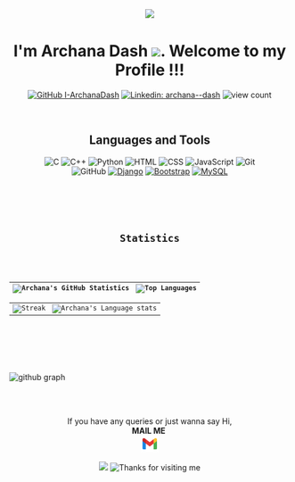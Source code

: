 <div align="center">
<img src="https://media.giphy.com/media/a74pSGN7wvT7a/giphy.gif" width="200">
<h1>I'm Archana Dash <img src="https://media.giphy.com/media/hvRJCLFzcasrR4ia7z/giphy.gif" width="25px">. Welcome to my Profile !!!</h1> 
    
[![GitHub I-ArchanaDash](https://img.shields.io/github/followers/I-ArchanaDash?label=follow&style=social)](https://github.com/I-ArchanaDash)
[![Linkedin: archana--dash](https://img.shields.io/badge/-archana--dash-blue?style=flat-square&logo=Linkedin&logoColor=white&link=https://www.linkedin.com/in/archana--dash/)](https://www.linkedin.com/in/archana--dash/)
 ![view count](https://komarev.com/ghpvc/?username=I-ArchanaDash&color=b1eb34)
</div> 
<p>&nbsp;</p>
<div align="center">
<h2>Languages and Tools</h2>
    
![C](https://img.shields.io/badge/c-%2300599C.svg?style=for-the-badge&logo=c&logoColor=white&style=plastic)
![C++](https://img.shields.io/badge/c++-%2300599C.svg?style=for-the-badge&logo=c%2B%2B&logoColor=white&style=plastic)
![Python](https://img.shields.io/badge/python-3670A0?style=for-the-badge&logo=python&logoColor=ffdd54&style=plastic)
![HTML](https://img.shields.io/badge/HTML5-E34F26?style=for-the-badge&logo=html5&logoColor=white&style=plastic)
![CSS](https://img.shields.io/badge/CSS-239120?&style=for-the-badge&logo=css3&logoColor=white&style=plastic)
![JavaScript](https://img.shields.io/badge/JavaScript-F7DF1E?style=for-the-badge&logo=javascript&logoColor=white&style=plastic)
![Git](https://img.shields.io/badge/git-%23F05033.svg?style=for-the-badge&logo=git&logoColor=white&style=plastic)  
![GitHub](https://img.shields.io/badge/github-%23121011.svg?style=for-the-badge&logo=github&logoColor=white&style=plastic)
[![Django](https://img.shields.io/badge/Django-0b4523?style=flat&logo=django&logoColor=white)](https://www.djangoproject.com/) 
[![Bootstrap](https://img.shields.io/badge/Bootstrap-563D7C?style=flat&logo=bootstrap&logoColor=white)](https://getbootstrap.com) 
[![MySQL](https://img.shields.io/badge/MySQL-00000F?style=flat&logo=mysql&logoColor=white)](https://www.mysql.com/) 
</div>

<code>
  <div align="center">
    <h2>Statistics</h2>
   
   | ![Archana's GitHub Statistics](https://github-readme-stats.vercel.app/api?username=I-ArchanaDash&theme=dark&show_icons=true) | ![Top Languages](https://github-readme-stats.vercel.app/api/top-langs/?username=I-ArchanaDash&theme=dark) |
| --- | --- |
| ![Streak](https://github-readme-streak-stats.herokuapp.com/?user=I-ArchanaDash&theme=dark&hide_border=true&line_height=27&width=20) | ![Archana's Language stats](https://github-readme-stats-eight-theta.vercel.app/api/top-langs/?username=I-ArchanaDash&theme=dark&layout=compact&langs_count=8&hide_border=true) |   
  </div>
</code>
<br> 

![github graph](https://activity-graph.herokuapp.com/graph?username=I-ArchanaDash&theme=gotham&hide_border=true)
<br>  
<div align="center">
  <br>
  <p><br>If you have any queries or just wanna say Hi, <br><b>MAIL ME</b>&nbsp;
  <a href="mailto:iarchanadash@gmail.com"><br>
      <img width="30px" src="assets/gmail.svg"/>
  </a></p>
</div>    
    
<div align="center">
    <img src="https://media.giphy.com/media/du3J3cXyzhj75IOgvA/giphy.gif" width="100">
    <img height="120" alt="Thanks for visiting me" width="100%" src="https://raw.githubusercontent.com/BrunnerLivio/brunnerlivio/master/images/marquee.svg" />
</div>

<!---
I-ArchanaDash/I-ArchanaDash is a ✨ special ✨ repository because its `README.md` (this file) appears on your GitHub profile.
You can click the Preview link to take a look at your changes.
--->


